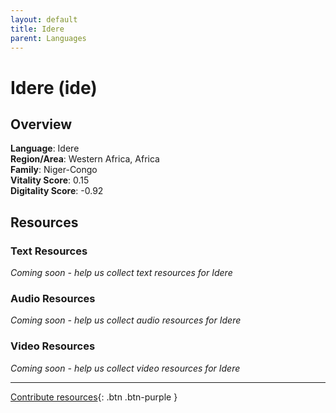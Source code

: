 ```yaml
---
layout: default
title: Idere
parent: Languages
---
```


# Idere (ide)

## Overview

**Language**: Idere  
**Region/Area**: Western Africa, Africa  
**Family**: Niger-Congo  
**Vitality Score**: 0.15  
**Digitality Score**: -0.92  

## Resources

### Text Resources
*Coming soon - help us collect text resources for Idere*

### Audio Resources
*Coming soon - help us collect audio resources for Idere*

### Video Resources
*Coming soon - help us collect video resources for Idere*

---

[Contribute resources](https://fairtrain.github.io/){: .btn .btn-purple }
